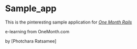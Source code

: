 # Sample_app

This is the pinteresting sample application for 
[*One Month Rails*](http://onemonthrails.com) 

e-learning from OneMonth.com

by [Photchara Ratsamee]